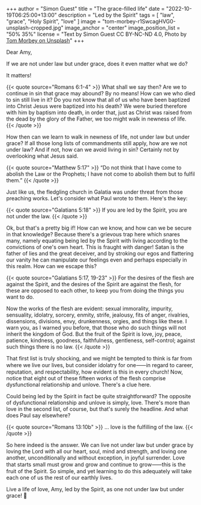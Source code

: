 +++
author = "Simon Guest"
title = "The grace-filled life"
date = "2022-10-19T06:25:00+13:00"
description = "Led by the Spirit"
tags = [ "law", "grace", "Holy Spirit", "love" ]
image = "tom-morbey-r1SwcagHVG0-unsplash-cropped.jpg"
image_anchor = "center"
image_position_list = "50% 35%"
license = "Text by Simon Guest CC BY-NC-ND 4.0, Photo by [Tom Morbey on Unsplash](https://unsplash.com/photos/r1SwcagHVG0)"
+++

Dear Amy,

If we are not under law but under grace, does it even matter what we do?

It matters!

{{< quote source="Romans 6:1-4" >}}
What shall we say then? Are we to continue in sin that grace may abound? By no means! How can we who died to sin still live in it? Do you not know that all of us who have been baptized into Christ Jesus were baptized into his death? We were buried therefore with him by baptism into death, in order that, just as Christ was raised from the dead by the glory of the Father, we too might walk in newness of life.
{{< /quote >}}

How then can we learn to walk in newness of life, not under law but under grace? If all those long lists of commandments still apply, how are we not under law? And if not, how can we avoid living in sin? Certainly not by overlooking what Jesus said.

{{< quote source="Matthew 5:17" >}}
“Do not think that I have come to abolish the Law or the Prophets; I have not come to abolish them but to fulfil them.”
{{< /quote >}}

Just like us, the fledgling church in Galatia was under threat from those preaching works. Let's consider what Paul wrote to them. Here's the key:
 
{{< quote source="Galatians 5:18" >}}
If you are led by the Spirit, you are not under the law.
{{< /quote >}}

Ok, but that's a pretty big if! How can we know, and how can we be secure in that knowledge? Because there's a grievous trap here which snares many, namely equating being led by the Spirit with living according to the convictions of one's own heart. This is fraught with danger! Satan is the father of lies and the great deceiver, and by stroking our egos and flattering our vanity he can manipulate our feelings even and perhaps especially in this realm. How can we escape this?

{{< quote source="Galatians 5:17, 19-23" >}}
For the desires of the flesh are against the Spirit, and the desires of the Spirit are against the flesh, for these are opposed to each other, to keep you from doing the things you want to do.

Now the works of the flesh are evident: sexual immorality, impurity, sensuality, idolatry, sorcery, enmity, strife, jealousy, fits of anger, rivalries, dissensions, divisions, envy, drunkenness, orgies, and things like these. I warn you, as I warned you before, that those who do such things will not inherit the kingdom of God. But the fruit of the Spirit is love, joy, peace, patience, kindness, goodness, faithfulness, gentleness, self-control; against such things there is no law.
{{< /quote >}}

That first list is truly shocking, and we might be tempted to think is far from where we live our lives, but consider idolatry for one⸺in regard to career, reputation, and respectability, how evident is this in every church! Now, notice that eight out of these fifteen works of the flesh comprise dysfunctional relationship and unlove. There's a clue here.

Could being led by the Spirit in fact be quite straightforward? The opposite of dysfunctional relationship and unlove is simply, love. There's more than love in the second list, of course, but that's surely the headline. And what does Paul say elsewhere?

{{< quote source="Romans 13:10b" >}}
... love is the fulfilling of the law.
{{< /quote >}}

So here indeed is the answer. We can live not under law but under grace by loving the Lord with all our heart, soul, mind and strength, and loving one another, unconditionally and without exception, in joyful surrender. Love that starts small must grow and grow and continue to grow⸺this is the fruit of the Spirit. So simple, and yet learning to do this adequately will take each one of us the rest of our earthly lives.

Live a life of love, Amy, led by the Spirit, as one not under law but under grace! 🙏
